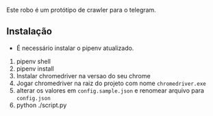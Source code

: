 Este robo é um protótipo de crawler para o telegram.

## Instalação

* É necessário instalar o pipenv atualizado.

1. pipenv shell  
1. pipenv install
1. Instalar chromedriver na versao do seu chrome
1. Jogar chromedriver na raiz do projeto com nome `chromedriver.exe`
1. alterar os valores em `config.sample.json` e renomear arquivo para `config.json`
1. python ./script.py